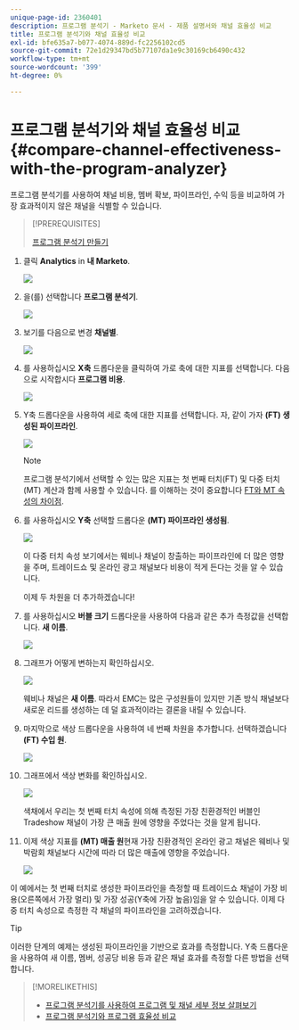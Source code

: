 ```yaml
---
unique-page-id: 2360401
description: 프로그램 분석기 - Marketo 문서 - 제품 설명서와 채널 효율성 비교
title: 프로그램 분석기와 채널 효율성 비교
exl-id: bfe635a7-b077-4074-889d-fc2256102cd5
source-git-commit: 72e1d29347bd5b77107da1e9c30169cb6490c432
workflow-type: tm+mt
source-wordcount: '399'
ht-degree: 0%

---
```


# 프로그램 분석기와 채널 효율성 비교 {#compare-channel-effectiveness-with-the-program-analyzer}

프로그램 분석기를 사용하여 채널 비용, 멤버 확보, 파이프라인, 수익 등을 비교하여 가장 효과적이지 않은 채널을 식별할 수 있습니다.

>[!PREREQUISITES]
>
>[프로그램 분석기 만들기](/help/marketo/product-docs/reporting/revenue-cycle-analytics/program-analytics/create-a-program-analyzer.md)

1. 클릭 **Analytics** in **내 Marketo**.

   ![](assets/image2014-9-17-18-3a36-3a13.png)

1. 을(를) 선택합니다 **프로그램 분석기**.

   ![](assets/image2014-9-17-18-3a36-3a40.png)

1. 보기를 다음으로 변경 **채널별**.

   ![](assets/image2014-9-17-18-3a36-3a59.png)

1. 를 사용하십시오 **X축** 드롭다운을 클릭하여 가로 축에 대한 지표를 선택합니다. 다음으로 시작합시다 **프로그램 비용**.

   ![](assets/image2014-9-17-18-3a37-3a7.png)

1. Y축 드롭다운을 사용하여 세로 축에 대한 지표를 선택합니다. 자, 같이 가자 **(FT) 생성된 파이프라인**.

   ![](assets/image2014-9-17-18-3a37-3a50.png)

   >[!NOTE]
   >
   >프로그램 분석기에서 선택할 수 있는 많은 지표는 첫 번째 터치(FT) 및 다중 터치(MT) 계산과 함께 사용할 수 있습니다. 를 이해하는 것이 중요합니다 [FT와 MT 속성의 차이점](/help/marketo/product-docs/reporting/revenue-cycle-analytics/revenue-tools/attribution/understanding-attribution.md).

1. 를 사용하십시오 **Y축** 선택할 드롭다운 **(MT) 파이프라인 생성됨**.

   ![](assets/image2014-9-17-18-3a39-3a5.png)

   이 다중 터치 속성 보기에서는 웨비나 채널이 창출하는 파이프라인에 더 많은 영향을 주며, 트레이드쇼 및 온라인 광고 채널보다 비용이 적게 든다는 것을 알 수 있습니다.

   이제 두 차원을 더 추가하겠습니다!

1. 를 사용하십시오 **버블 크기** 드롭다운을 사용하여 다음과 같은 추가 측정값을 선택합니다. **새 이름**.

   ![](assets/image2014-9-17-18-3a39-3a36.png)

1. 그래프가 어떻게 변하는지 확인하십시오.

   ![](assets/image2014-9-17-18-3a39-3a55.png)

   웨비나 채널은 **새 이름**. 따라서 EMC는 많은 구성원들이 있지만 기존 방식 채널보다 새로운 리드를 생성하는 데 덜 효과적이라는 결론을 내릴 수 있습니다.

1. 마지막으로 색상 드롭다운을 사용하여 네 번째 차원을 추가합니다. 선택하겠습니다 **(FT) 수입 원**.

   ![](assets/image2014-9-17-18-3a41-3a7.png)

1. 그래프에서 색상 변화를 확인하십시오.

   ![](assets/image2014-9-17-18-3a41-3a19.png)

   색채에서 우리는 첫 번째 터치 속성에 의해 측정된 가장 친환경적인 버블인 Tradeshow 채널이 가장 큰 매출 원에 영향을 주었다는 것을 알게 됩니다.

1. 이제 색상 지표를 **(MT) 매출 원**&#x200B;현재 가장 친환경적인 온라인 광고 채널은 웨비나 및 박람회 채널보다 시간에 따라 더 많은 매출에 영향을 주었습니다.

   ![](assets/image2014-9-17-18-3a41-3a40.png)

이 예에서는 첫 번째 터치로 생성한 파이프라인을 측정할 때 트레이드쇼 채널이 가장 비용(오른쪽에서 가장 멀리) 및 가장 성공(Y축에 가장 높음)임을 알 수 있습니다. 이제 다중 터치 속성으로 측정한 각 채널의 파이프라인을 고려하겠습니다.

>[!TIP]
>
>이러한 단계의 예제는 생성된 파이프라인을 기반으로 효과를 측정합니다. Y축 드롭다운을 사용하여 새 이름, 멤버, 성공당 비용 등과 같은 채널 효과를 측정할 다른 방법을 선택합니다.

>[!MORELIKETHIS]
>
>* [프로그램 분석기를 사용하여 프로그램 및 채널 세부 정보 살펴보기](/help/marketo/product-docs/reporting/revenue-cycle-analytics/program-analytics/explore-program-and-channel-details-with-the-program-analyzer.md)
>* [프로그램 분석기와 프로그램 효율성 비교](/help/marketo/product-docs/reporting/revenue-cycle-analytics/program-analytics/compare-program-effectiveness-with-the-program-analyzer.md)

